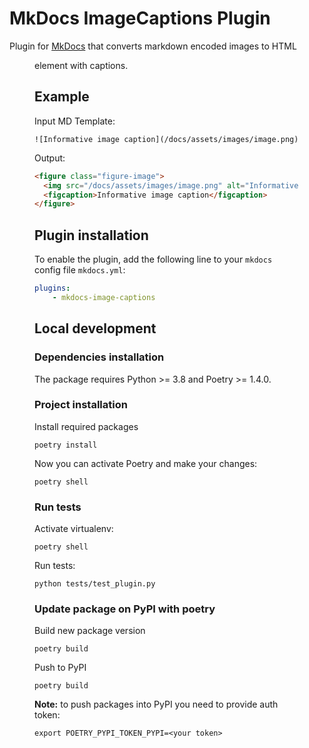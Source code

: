 # MkDocs ImageCaptions Plugin

Plugin for [MkDocs](https://www.mkdocs.org) that converts markdown encoded images to HTML <figure> element with captions.

## Example

Input MD Template:

```
![Informative image caption](/docs/assets/images/image.png)
```

Output:

```html
<figure class="figure-image">
  <img src="/docs/assets/images/image.png" alt="Informative image caption">
  <figcaption>Informative image caption</figcaption>
</figure>
```

## Plugin installation


To enable the plugin, add the following line to your `mkdocs` config file `mkdocs.yml`:

```yaml
plugins:
    - mkdocs-image-captions
```

## Local development

### Dependencies installation

The package requires Python >= 3.8 and Poetry >= 1.4.0.  

### Project installation

Install required packages 

```
poetry install
```

Now you can activate Poetry and make your changes:

```
poetry shell
```

### Run tests

Activate virtualenv:

```
poetry shell
```

Run tests:

```
python tests/test_plugin.py
```

### Update package on PyPI with poetry

Build new package version

```
poetry build
```

Push to PyPI

```
poetry build
```

**Note:** to push packages into PyPI you need to provide auth token:

```
export POETRY_PYPI_TOKEN_PYPI=<your token>
```
